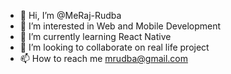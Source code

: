 - 👋 Hi, I’m @MeRaj-Rudba
- 👀 I’m interested in Web and Mobile Development
- 🌱 I’m currently learning React Native
- 💞️ I’m looking to collaborate on real life project
- 📫 How to reach me 
  mrudba@gmail.com
  
  
  

<!---
MeRaj-Rudba/MeRaj-Rudba is a ✨ special ✨ repository because its `README.md` (this file) appears on your GitHub profile.
You can click the Preview link to take a look at your changes.
--->
